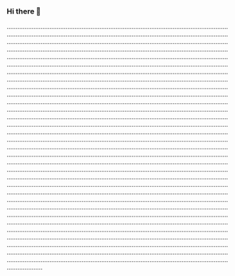 ### Hi there 👋

....................................................................................................................................................................................................................................................................................................................................................................................................................................................................................................................................................................................................................................................................................................................................................................................................................................................................................................................................................................................................................................................................................................................................................................................................................................................................................................................................................................................................................................................................................................................................................................................................................................................................................................................................................................................................................................................................................................................................................................................................................................................................................................................................................................................................................................................................................................................................................................................................................................................................................................................................................................................................................................................................................................................................................................................................................................................................................................................................................................................................................................................................................................................................................................................................................................................................................................................................................................................................................................................................................................................................................................................................................................................................................................................................................................................................................................................................................................................................................................................................................................................................................................................................................